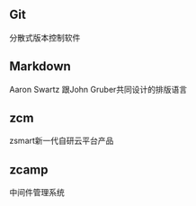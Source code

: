 ## Git
分散式版本控制软件 

## Markdown
Aaron Swartz 跟John Gruber共同设计的排版语言

## zcm
zsmart新一代自研云平台产品

## zcamp
中间件管理系统